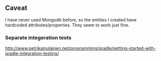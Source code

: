 

## Caveat
I have never used Mongodb before, so the entities I created have hardcoded 
attributes/properties.  They seem to work just fine.


### Separate integeration tests

http://www.petrikainulainen.net/programming/gradle/getting-started-with-gradle-integration-testing/
